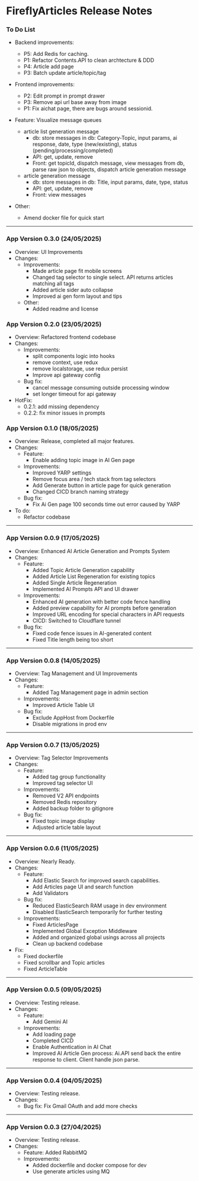 # FireflyArticles Release Notes

### To Do List
- Backend improvements:
    - P5: Add Redis for caching.
    - P1: Refactor Contents.API to clean archtecture & DDD
    - P4: Article add page
    - P3: Batch update article/topic/tag
- Frontend improvements:
    - P2: Edit prompt in prompt drawer
    - P3: Remove api url base away from image
    - P1: Fix aichat page, there are bugs around sessionid. 
- Feature: Visualize message queues
    - article list generation message
        - db: store messages in db: Category-Topic, input params, ai response, date, type (new/existing), status (pending/processing/completed)
        - API: get, update, remove
        - Front: get topicId, dispatch message, view messages from db, parse raw json to objects, dispatch article generation message
    - article generation message
        - db: store messages in db: Title, input params, date, type, status
        - API: get, update, remove
        - Front: view messages

- Other:
    - Amend docker file for quick start


---

### App Version 0.3.0 (24/05/2025)
- Overview: UI Improvements
- Changes: 
    - Improvements:
        - Made article page fit mobile screens
        - Changed tag selector to single select. API returns articles matching all tags
        - Added article sider auto collapse
        - Improved ai gen form layout and tips
    - Other:
        - Added readme and license


### App Version 0.2.0 (23/05/2025)
- Overview: Refactored frontend codebase
- Changes: 
    - Improvements:
        - split components logic into hooks
        - remove context, use redux
        - remove localstorage, use redux persist
        - Improve api gateway config
    - Bug fix:
        - cancel message consuming outside processing window
        - set longer timeout for api gateway
- HotFix:
    - 0.2.1: add missing dependency
    - 0.2.2: fix minor issues in prompts

### App Version 0.1.0 (18/05/2025)
- Overview: Release, completed all major features.
- Changes: 
    - Feature: 
        - Enable adding topic image in AI Gen page
    - Improvements:
        - Improved YARP settings
        - Remove focus area / tech stack from tag selectors
        - Add Generate button in article page for quick generation
        - Changed CICD branch naming strategy
    - Bug fix: 
        - Fix Ai Gen page 100 seconds time out error caused by YARP
- To do: 
    - Refactor codebase

---
### App Version 0.0.9 (17/05/2025)
- Overview: Enhanced AI Article Generation and Prompts System
- Changes:
    - Feature:
        - Added Topic Article Generation capability
        - Added Article List Regeneration for existing topics
        - Added Single Article Regeneration
        - Implemented AI Prompts API and UI drawer
    - Improvements:
        - Enhanced AI generation with better code fence handling
        - Added preview capability for AI prompts before generation
        - Improved URL encoding for special characters in API requests
        - CICD: Switched to Cloudflare tunnel
    - Bug fix:
        - Fixed code fence issues in AI-generated content
        - Fixed Title length being too short

---
### App Version 0.0.8 (14/05/2025)
- Overview: Tag Management and UI Improvements
- Changes:
    - Feature:
        - Added Tag Management page in admin section
    - Improvements:
        - Improved Article Table UI
    - Bug fix:
        - Exclude AppHost from Dockerfile
        - Disable migrations in prod env

---
### App Version 0.0.7 (13/05/2025)
- Overview: Tag Selector Improvements
- Changes:
    - Feature:
        - Added tag group functionality
        - Improved tag selector UI
    - Improvements:
        - Removed V2 API endpoints
        - Removed Redis repository
        - Added backup folder to gitignore
    - Bug fix:
        - Fixed topic image display
        - Adjusted article table layout

---
### App Version 0.0.6 (11/05/2025)
- Overview: Nearly Ready.
- Changes:
    - Feature:
        - Add Elastic Search for improved search capabilities. 
        - Add Articles page UI and search function
        - Add Validators
    - Bug fix:
        - Reduced ElasticSearch RAM usage in dev environment
        - Disabled ElasticSearch temporarily for further testing
    - Improvements:
        - Fixed ArticlesPage
        - Implemented Global Exception Middleware
        - Added and organized global usings across all projects
        - Clean up backend codebase
- Fix:
    - Fixed dockerfile
    - Fixed scrollbar and Topic articles
    - Fixed ArticleTable

---
### App Version 0.0.5 (09/05/2025)
- Overview: Testing release.
- Changes:
    - Feature: 
        - Add Gemini AI
    - Improvements:
        - Add loading page
        - Completed CICD
        - Enable Authentication in AI Chat
        - Improved AI Article Gen process: 
            Ai.API send back the entire response to client. Client handle json parse.

---
### App Version 0.0.4 (04/05/2025)
- Overview: Testing release.
- Changes:
    - Bug fix: Fix Gmail OAuth and add more checks

---
### App Version 0.0.3 (27/04/2025)
- Overview: Testing release.
- Changes:
    - Feature: Added RabbitMQ
    - Improvements: 
        - Added dockerfile and docker compose for dev
        - Use generate articles using MQ

